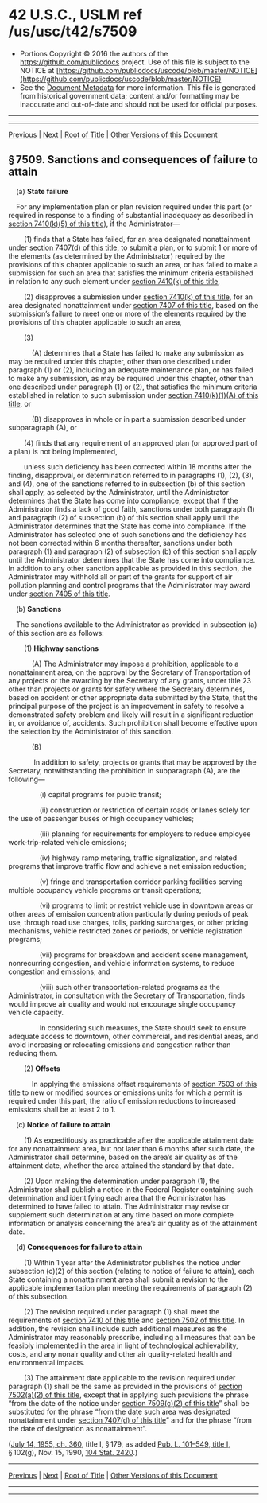---
---

# 42 U.S.C., USLM ref /us/usc/t42/s7509

* Portions Copyright © 2016 the authors of the https://github.com/publicdocs project.
  Use of this file is subject to the NOTICE at [https://github.com/publicdocs/uscode/blob/master/NOTICE](https://github.com/publicdocs/uscode/blob/master/NOTICE)
* See the [Document Metadata](././../../../../../../..//README.md) for more information.
  This file is generated from historical government data; content and/or formatting may be inaccurate and out-of-date and should not be used for official purposes.

----------
----------

[Previous](./../../../../../../..//us/usc/t42/ch85/schI/ptD/spt1/m__us_usc_t42_s7508.md) | [Next](./../../../../../../..//us/usc/t42/ch85/schI/ptD/spt1/m__us_usc_t42_s7509a.md) | [Root of Title](./../../../../../../../) | [Other Versions of this Document](https://publicdocs.github.io/go/links?ns=uslm&ref=%2Fus%2Fusc%2Ft42%2Fs7509)

## § 7509. Sanctions and consequences of failure to attain

    (a) __State failure__ 

    For any implementation plan or plan revision required under this part (or required in response to a finding of substantial inadequacy as described in [section 7410(k)(5) of this title][/us/usc/t42/s7410/k/5]), if the Administrator—

        (1) finds that a State has failed, for an area designated nonattainment under [section 7407(d) of this title][/us/usc/t42/s7407/d], to submit a plan, or to submit 1 or more of the elements (as determined by the Administrator) required by the provisions of this chapter applicable to such an area, or has failed to make a submission for such an area that satisfies the minimum criteria established in relation to any such element under [section 7410(k) of this title][/us/usc/t42/s7410/k],

        (2) disapproves a submission under [section 7410(k) of this title][/us/usc/t42/s7410/k], for an area designated nonattainment under [section 7407 of this title][/us/usc/t42/s7407], based on the submission’s failure to meet one or more of the elements required by the provisions of this chapter applicable to such an area,

        (3)

            (A) determines that a State has failed to make any submission as may be required under this chapter, other than one described under paragraph (1) or (2), including an adequate maintenance plan, or has failed to make any submission, as may be required under this chapter, other than one described under paragraph (1) or (2), that satisfies the minimum criteria established in relation to such submission under [section 7410(k)(1)(A) of this title][/us/usc/t42/s7410/k/1/A], or

            (B) disapproves in whole or in part a submission described under subparagraph (A), or

        (4) finds that any requirement of an approved plan (or approved part of a plan) is not being implemented,

        unless such deficiency has been corrected within 18 months after the finding, disapproval, or determination referred to in paragraphs (1), (2), (3), and (4), one of the sanctions referred to in subsection (b) of this section shall apply, as selected by the Administrator, until the Administrator determines that the State has come into compliance, except that if the Administrator finds a lack of good faith, sanctions under both paragraph (1) and paragraph (2) of subsection (b) of this section shall apply until the Administrator determines that the State has come into compliance. If the Administrator has selected one of such sanctions and the deficiency has not been corrected within 6 months thereafter, sanctions under both paragraph (1) and paragraph (2) of subsection (b) of this section shall apply until the Administrator determines that the State has come into compliance. In addition to any other sanction applicable as provided in this section, the Administrator may withhold all or part of the grants for support of air pollution planning and control programs that the Administrator may award under [section 7405 of this title][/us/usc/t42/s7405].

    (b) __Sanctions__ 

    The sanctions available to the Administrator as provided in subsection (a) of this section are as follows:

        (1) __Highway sanctions__ 

            (A) The Administrator may impose a prohibition, applicable to a nonattainment area, on the approval by the Secretary of Transportation of any projects or the awarding by the Secretary of any grants, under title 23 other than projects or grants for safety where the Secretary determines, based on accident or other appropriate data submitted by the State, that the principal purpose of the project is an improvement in safety to resolve a demonstrated safety problem and likely will result in a significant reduction in, or avoidance of, accidents. Such prohibition shall become effective upon the selection by the Administrator of this sanction.

            (B)

             In addition to safety, projects or grants that may be approved by the Secretary, notwithstanding the prohibition in subparagraph (A), are the following—

                (i) capital programs for public transit;

                (ii) construction or restriction of certain roads or lanes solely for the use of passenger buses or high occupancy vehicles;

                (iii) planning for requirements for employers to reduce employee work-trip-related vehicle emissions;

                (iv) highway ramp metering, traffic signalization, and related programs that improve traffic flow and achieve a net emission reduction;

                (v) fringe and transportation corridor parking facilities serving multiple occupancy vehicle programs or transit operations;

                (vi) programs to limit or restrict vehicle use in downtown areas or other areas of emission concentration particularly during periods of peak use, through road use charges, tolls, parking surcharges, or other pricing mechanisms, vehicle restricted zones or periods, or vehicle registration programs;

                (vii) programs for breakdown and accident scene management, nonrecurring congestion, and vehicle information systems, to reduce congestion and emissions; and

                (viii) such other transportation-related programs as the Administrator, in consultation with the Secretary of Transportation, finds would improve air quality and would not encourage single occupancy vehicle capacity.

                In considering such measures, the State should seek to ensure adequate access to downtown, other commercial, and residential areas, and avoid increasing or relocating emissions and congestion rather than reducing them.

        (2) __Offsets__ 

            In applying the emissions offset requirements of [section 7503 of this title][/us/usc/t42/s7503] to new or modified sources or emissions units for which a permit is required under this part, the ratio of emission reductions to increased emissions shall be at least 2 to 1.

    (c) __Notice of failure to attain__ 

        (1) As expeditiously as practicable after the applicable attainment date for any nonattainment area, but not later than 6 months after such date, the Administrator shall determine, based on the area’s air quality as of the attainment date, whether the area attained the standard by that date.

        (2) Upon making the determination under paragraph (1), the Administrator shall publish a notice in the Federal Register containing such determination and identifying each area that the Administrator has determined to have failed to attain. The Administrator may revise or supplement such determination at any time based on more complete information or analysis concerning the area’s air quality as of the attainment date.

    (d) __Consequences for failure to attain__ 

        (1) Within 1 year after the Administrator publishes the notice under subsection (c)(2) of this section (relating to notice of failure to attain), each State containing a nonattainment area shall submit a revision to the applicable implementation plan meeting the requirements of paragraph (2) of this subsection.

        (2) The revision required under paragraph (1) shall meet the requirements of [section 7410 of this title][/us/usc/t42/s7410] and [section 7502 of this title][/us/usc/t42/s7502]. In addition, the revision shall include such additional measures as the Administrator may reasonably prescribe, including all measures that can be feasibly implemented in the area in light of technological achievability, costs, and any nonair quality and other air quality-related health and environmental impacts.

        (3) The attainment date applicable to the revision required under paragraph (1) shall be the same as provided in the provisions of [section 7502(a)(2) of this title][/us/usc/t42/s7502/a/2], except that in applying such provisions the phrase “from the date of the notice under [section 7509(c)(2) of this title][/us/usc/t42/s7509/c/2]” shall be substituted for the phrase “from the date such area was designated nonattainment under [section 7407(d) of this title][/us/usc/t42/s7407/d]” and for the phrase “from the date of designation as nonattainment”.

([July 14, 1955, ch. 360][/us/act/1955-07-14/ch360], title I, § 179, as added [Pub. L. 101–549, title I][/us/pl/101/549/tI], § 102(g), Nov. 15, 1990, [104 Stat. 2420][/us/stat/104/2420].)

----------

[Previous](./../../../../../../..//us/usc/t42/ch85/schI/ptD/spt1/m__us_usc_t42_s7508.md) | [Next](./../../../../../../..//us/usc/t42/ch85/schI/ptD/spt1/m__us_usc_t42_s7509a.md) | [Root of Title](./../../../../../../../) | [Other Versions of this Document](https://publicdocs.github.io/go/links?ns=uslm&ref=%2Fus%2Fusc%2Ft42%2Fs7509)

----------
----------

[/us/usc/t42/s7410/k/5]: https://publicdocs.github.io/go/links?ns=uslm&ref=%2Fus%2Fusc%2Ft42%2Fs7410%2Fk%2F5
[/us/usc/t42/s7407/d]: https://publicdocs.github.io/go/links?ns=uslm&ref=%2Fus%2Fusc%2Ft42%2Fs7407%2Fd
[/us/usc/t42/s7410/k]: https://publicdocs.github.io/go/links?ns=uslm&ref=%2Fus%2Fusc%2Ft42%2Fs7410%2Fk
[/us/usc/t42/s7410/k]: https://publicdocs.github.io/go/links?ns=uslm&ref=%2Fus%2Fusc%2Ft42%2Fs7410%2Fk
[/us/usc/t42/s7407]: https://publicdocs.github.io/go/links?ns=uslm&ref=%2Fus%2Fusc%2Ft42%2Fs7407
[/us/usc/t42/s7410/k/1/A]: https://publicdocs.github.io/go/links?ns=uslm&ref=%2Fus%2Fusc%2Ft42%2Fs7410%2Fk%2F1%2FA
[/us/usc/t42/s7405]: https://publicdocs.github.io/go/links?ns=uslm&ref=%2Fus%2Fusc%2Ft42%2Fs7405
[/us/usc/t42/s7503]: https://publicdocs.github.io/go/links?ns=uslm&ref=%2Fus%2Fusc%2Ft42%2Fs7503
[/us/usc/t42/s7410]: https://publicdocs.github.io/go/links?ns=uslm&ref=%2Fus%2Fusc%2Ft42%2Fs7410
[/us/usc/t42/s7502]: https://publicdocs.github.io/go/links?ns=uslm&ref=%2Fus%2Fusc%2Ft42%2Fs7502
[/us/usc/t42/s7502/a/2]: https://publicdocs.github.io/go/links?ns=uslm&ref=%2Fus%2Fusc%2Ft42%2Fs7502%2Fa%2F2
[/us/usc/t42/s7509/c/2]: https://publicdocs.github.io/go/links?ns=uslm&ref=%2Fus%2Fusc%2Ft42%2Fs7509%2Fc%2F2
[/us/usc/t42/s7407/d]: https://publicdocs.github.io/go/links?ns=uslm&ref=%2Fus%2Fusc%2Ft42%2Fs7407%2Fd
[/us/act/1955-07-14/ch360]: https://publicdocs.github.io/go/links?ns=uslm&ref=%2Fus%2Fact%2F1955-07-14%2Fch360
[/us/pl/101/549/tI]: https://publicdocs.github.io/go/links?ns=uslm&ref=%2Fus%2Fpl%2F101%2F549%2FtI
[/us/stat/104/2420]: https://publicdocs.github.io/go/links?ns=uslm&ref=%2Fus%2Fstat%2F104%2F2420


